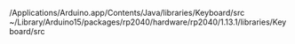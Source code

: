 /Applications/Arduino.app/Contents/Java/libraries/Keyboard/src
~/Library/Arduino15/packages/rp2040/hardware/rp2040/1.13.1/libraries/Keyboard/src